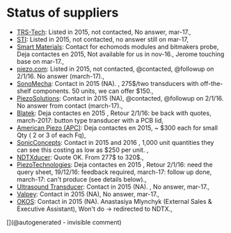 # Status of suppliers


* [TRS-Tech](http://www.trstechnologies.com/): Listed in 2015, not contacted, No answer, mar-17., 
* [STI](http://sti-ultrasound.com): Listed in 2015, not contacted, no answer still on mar-17, 
* [Smart Materials](http://smart-material.com): Contact for echomods modules and bitmakers probe, Deja contactes en 2015, Not available for us in nov-16., Jerome touching base on mar-17., 
* [piezo.com](http://www.piezo.com/): Listed in 2015, not contacted, @contacted, @followup on 2/1/16. No answer (march-17)., 
* [SonoMecha](http://www.sonomecha.com/): Contact in 2015 (NA). , 275$/two transducers with off-the-shelf components. 50 units, we can offer $150., 
* [PiezoSolutions](http://www.piezosolutions.net/): Contact in 2015 (NA), @contacted, @followup on 2/1/16. No answer from contact (march-17)., 
* [Blatek](http://blatek.com): Deja contactes en 2015 , Retour 2/1/16: be back with quotes, march-2017: button type transducer with a PCB lid, 
* [American Piezo (APC)](http://americanpiezo.com): Deja contactes en 2015, ~ $300 each for small Qty ( 2 or 3 of each Fq), 
* [SonicConcepts](http://www.sonicconcepts.com/): Contact in 2015 and 2016  , 1,000 unit quantities they can see this costing as low as $250 per unit.  , 
* [NDTXducer](http://www.ndtxducer.com/): Quote OK. From 277$ to 320$., 
* [PiezoTechnologies](http://www.piezotechnologies.com/documents/120710-material-data-sheet.aspx): Deja contactes en 2015 , Retour 2/1/16: need the query sheet, 19/12/16: feedback required, march-17: follow up done, march-17: can't produce (see details below)., 
* [Ultrasound Transducer](http://www.ultrasoundtransducers.com/): Contact in 2015 (NA). , No answer, mar-17., 
* [Valpey](www.ctsvalpey.com/): Contact in 2015 (NA), No answer, mar-17., 
* [OKOS](www.okos.com/transducers): Contact in 2015 (NA). Anastasiya Mlynchyk  (External Sales & Executive Assistant), Won't do -> redirected to NDTX., 



[](@autogenerated - invisible comment)